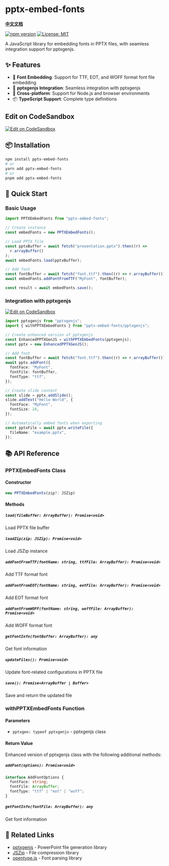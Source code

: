 # pptx-embed-fonts

**[中文文档](./README_ZH.md)**

[![npm version](https://badge.fury.io/js/pptx-embed-fonts.svg)](https://badge.fury.io/js/pptx-embed-fonts)
[![License: MIT](https://img.shields.io/badge/License-MIT-yellow.svg)](https://opensource.org/licenses/MIT)

A JavaScript library for embedding fonts in PPTX files, with seamless integration support for pptxgenjs.

## ✨ Features

- 🎯 **Font Embedding**: Support for TTF, EOT, and WOFF format font file embedding
- 🔌 **pptxgenjs Integration**: Seamless integration with pptxgenjs
- 📱 **Cross-platform**: Support for Node.js and browser environments
- 📦 **TypeScript Support**: Complete type definitions

## Edit on CodeSandbox

[![Edit on CodeSandbox](https://codesandbox.io/static/img/play-codesandbox.svg)](https://codesandbox.io/p/sandbox/nqf84m)

## 📦 Installation

```bash
npm install pptx-embed-fonts
# or
yarn add pptx-embed-fonts
# or
pnpm add pptx-embed-fonts
```

## 🚀 Quick Start

### Basic Usage

```typescript
import PPTXEmbedFonts from "pptx-embed-fonts";

// Create instance
const embedFonts = new PPTXEmbedFonts();

// Load PPTX file
const pptxBuffer = await fetch("presentation.pptx").then((r) =>
  r.arrayBuffer()
);
await embedFonts.load(pptxBuffer);

// Add font
const fontBuffer = await fetch("font.ttf").then((r) => r.arrayBuffer());
await embedFonts.addFontFromTTF("MyFont", fontBuffer);

const result = await embedFonts.save();
```

### Integration with pptxgenjs

[![Edit on CodeSandbox](https://codesandbox.io/static/img/play-codesandbox.svg)](https://codesandbox.io/p/sandbox/pptx-embed-fonts-857gv3)

```typescript
import pptxgenjs from "pptxgenjs";
import { withPPTXEmbedFonts } from "pptx-embed-fonts/pptxgenjs";

// Create enhanced version of pptxgenjs
const EnhancedPPTXGenJS = withPPTXEmbedFonts(pptxgenjs);
const pptx = new EnhancedPPTXGenJS();

// Add font
const fontBuffer = await fetch("font.ttf").then((r) => r.arrayBuffer());
await pptx.addFont({
  fontFace: "MyFont",
  fontFile: fontBuffer,
  fontType: "ttf",
});

// Create slide content
const slide = pptx.addSlide();
slide.addText("Hello World", {
  fontFace: "MyFont",
  fontSize: 24,
});

// Automatically embed fonts when exporting
const pptxFile = await pptx.writeFile({
  fileName: "example.pptx",
});
```

## 📚 API Reference

### PPTXEmbedFonts Class

#### Constructor

```typescript
new PPTXEmbedFonts(zip?: JSZip)
```

#### Methods

##### `load(fileBuffer: ArrayBuffer): Promise<void>`

Load PPTX file buffer

##### `loadZip(zip: JSZip): Promise<void>`

Load JSZip instance

##### `addFontFromTTF(fontName: string, ttfFile: ArrayBuffer): Promise<void>`

Add TTF format font

##### `addFontFromEOT(fontName: string, eotFile: ArrayBuffer): Promise<void>`

Add EOT format font

##### `addFontFromWOFF(fontName: string, woffFile: ArrayBuffer): Promise<void>`

Add WOFF format font

##### `getFontInfo(fontBuffer: ArrayBuffer): any`

Get font information

##### `updateFiles(): Promise<void>`

Update font-related configurations in PPTX file

##### `save(): Promise<ArrayBuffer | Buffer>`

Save and return the updated file

### withPPTXEmbedFonts Function

#### Parameters

- `pptxgen: typeof pptxgenjs` - pptxgenjs class

#### Return Value

Enhanced version of pptxgenjs class with the following additional methods:

##### `addFont(options): Promise<void>`

```typescript
interface AddFontOptions {
  fontFace: string;
  fontFile: ArrayBuffer;
  fontType: "ttf" | "eot" | "woff";
}
```

##### `getFontInfo(fontFile: ArrayBuffer): any`

Get font information

## 🔗 Related Links

- [pptxgenjs](https://github.com/gitbrent/PptxGenJS) - PowerPoint file generation library
- [JSZip](https://github.com/Stuk/jszip) - File compression library
- [opentype.js](https://github.com/opentypejs/opentype.js) - Font parsing library
